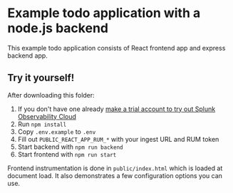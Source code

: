 # Example todo application with a node.js backend

This example todo application consists of React frontend app and express backend app.

## Try it yourself!

After downloading this folder:

1. If you don't have one already [make a trial account to try out Splunk Observability Cloud](https://www.splunk.com/en_us/observability/o11y-cloud-free-trial.html)
2. Run `npm install`
3. Copy `.env.example` to `.env`
4. Fill out `PUBLIC_REACT_APP_RUM_*` with your ingest URL and RUM token
5. Start backend with `npm run backend`
6. Start frontend with `npm run start`

Frontend instrumentation is done in `public/index.html` which is loaded at document load. It also demonstrates a few configuration options you can use.
